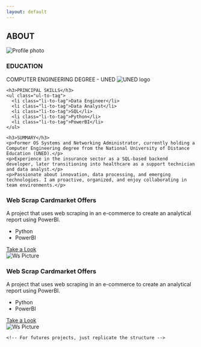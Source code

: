 ```yaml
---
layout: default
---
```

<link rel="icon" type="image/png" href="{{ site.baseurl }}/assets/img/favicon.png" />
<link rel="stylesheet" href="/assets/css/style.css">

<div class="profile-card">
  <h2 class="about-me">ABOUT</h2>
  <img src="{{ site.baseurl }}/assets/img/Main/profile_img.png" alt="Profile photo" class="profile-pic">
  <div class="profile-info">
    <h3>EDUCATION</h3>
    <p>COMPUTER ENGINEERING DEGREE - UNED <img src="{{ site.baseurl }}/assets/img/Main/profile_img.png" alt="UNED logo" class="uned-pic"> </p> 

    <h3>PRINCIPAL SKILLS</h3>
    <ul class="ul-to-tag">
      <li class="li-to-tag">Data Engineer</li>
      <li class="li-to-tag">Data Analyst</li>
      <li class="li-to-tag">SQL</li>
      <li class="li-to-tag">Python</li>
      <li class="li-to-tag">PowerBI</li>
    </ul>

    <h3>SUMMARY</h3>
    <p>Former OS Systems and Networking Administrator, currently holding a Computer Engineering degree from the National University of Distance Education (UNED).</p>
    <p>Experience in the insurance sector as a SQL-based backend developer, later transitioning into healthcare as a support technician and data analyst.</p>
    <p>Passionate about innovation, data processing, and emerging technologies. I am proactive, organized, and enjoy collaborating in team environments.</p>

  </div>
</div>

<section class="projects">
  <div class="project">
    <div class="project-info">
      <h3>Web Scrap Cardmarket Offers</h3>
      <p>A project that uses web scraping in an e-commerce to create an analytical report using PowerBI.</p>
      <ul class="ul-to-tag">
        <li class="li-to-tag">Python</li>
        <li class="li-to-tag">PowerBI</li>
      </ul>
      <a href="{{ site.baseurl }}/WebScrapCM-pages.html" class="take-look">Take a Look</a>
    </div>
    <div class="project-img">
      <img src="{{ site.baseurl }}/assets/img/WS-CM/WsMain.png" alt="Ws Picture">
    </div>
  </div>

<section class="projects">
  <div class="project">
    <div class="project-info">
      <h3>Web Scrap Cardmarket Offers</h3>
      <p>A project that uses web scraping in an e-commerce to create an analytical report using PowerBI.</p>
      <ul class="ul-to-tag">
        <li class="li-to-tag">Python</li>
        <li class="li-to-tag">PowerBI</li>
      </ul>
      <a href="{{ site.baseurl }}/WebScrapCM-pages.html" class="take-look">Take a Look</a>
    </div>
    <div class="project-img">
      <img src="{{ site.baseurl }}/assets/img/WS-CM/WsMain.png" alt="Ws Picture">
    </div>
  </div>

    <!-- For futures projects, just replicate the structure -->
</section>

<!-- END -->    
